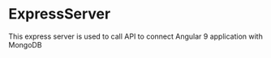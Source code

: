 # ExpressServer
This express server is used to call API to connect Angular 9 application with MongoDB

